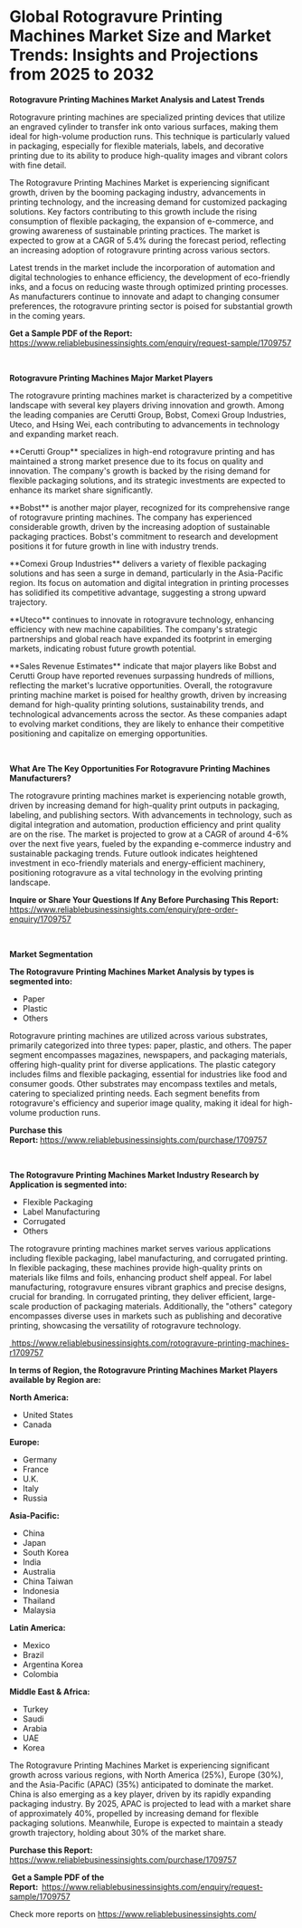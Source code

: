<p><h1>Global Rotogravure Printing Machines Market Size and Market Trends: Insights and Projections from 2025 to 2032</h1></p><p><strong>Rotogravure Printing Machines Market Analysis and Latest Trends</strong></p>
<p><p>Rotogravure printing machines are specialized printing devices that utilize an engraved cylinder to transfer ink onto various surfaces, making them ideal for high-volume production runs. This technique is particularly valued in packaging, especially for flexible materials, labels, and decorative printing due to its ability to produce high-quality images and vibrant colors with fine detail.</p><p>The Rotogravure Printing Machines Market is experiencing significant growth, driven by the booming packaging industry, advancements in printing technology, and the increasing demand for customized packaging solutions. Key factors contributing to this growth include the rising consumption of flexible packaging, the expansion of e-commerce, and growing awareness of sustainable printing practices. The market is expected to grow at a CAGR of 5.4% during the forecast period, reflecting an increasing adoption of rotogravure printing across various sectors.</p><p>Latest trends in the market include the incorporation of automation and digital technologies to enhance efficiency, the development of eco-friendly inks, and a focus on reducing waste through optimized printing processes. As manufacturers continue to innovate and adapt to changing consumer preferences, the rotogravure printing sector is poised for substantial growth in the coming years.</p></p>
<p><strong>Get a Sample PDF of the Report:&nbsp;</strong> <a href="https://www.reliablebusinessinsights.com/enquiry/request-sample/1709757?utm_campaign=1138&utm_medium=2&utm_source=Github&utm_content=ia&utm_term=10012025&utm_id=rotogravure-printing-machines">https://www.reliablebusinessinsights.com/enquiry/request-sample/1709757</a></p>
<p>&nbsp;</p>
<p><strong>Rotogravure Printing Machines Major Market Players</strong></p>
<p><p>The rotogravure printing machines market is characterized by a competitive landscape with several key players driving innovation and growth. Among the leading companies are Cerutti Group, Bobst, Comexi Group Industries, Uteco, and Hsing Wei, each contributing to advancements in technology and expanding market reach.</p><p>**Cerutti Group** specializes in high-end rotogravure printing and has maintained a strong market presence due to its focus on quality and innovation. The company's growth is backed by the rising demand for flexible packaging solutions, and its strategic investments are expected to enhance its market share significantly.</p><p>**Bobst** is another major player, recognized for its comprehensive range of rotogravure printing machines. The company has experienced considerable growth, driven by the increasing adoption of sustainable packaging practices. Bobst's commitment to research and development positions it for future growth in line with industry trends.</p><p>**Comexi Group Industries** delivers a variety of flexible packaging solutions and has seen a surge in demand, particularly in the Asia-Pacific region. Its focus on automation and digital integration in printing processes has solidified its competitive advantage, suggesting a strong upward trajectory.</p><p>**Uteco** continues to innovate in rotogravure technology, enhancing efficiency with new machine capabilities. The company's strategic partnerships and global reach have expanded its footprint in emerging markets, indicating robust future growth potential.</p><p>**Sales Revenue Estimates** indicate that major players like Bobst and Cerutti Group have reported revenues surpassing hundreds of millions, reflecting the market's lucrative opportunities. Overall, the rotogravure printing machine market is poised for healthy growth, driven by increasing demand for high-quality printing solutions, sustainability trends, and technological advancements across the sector. As these companies adapt to evolving market conditions, they are likely to enhance their competitive positioning and capitalize on emerging opportunities.</p></p>
<p>&nbsp;</p>
<p><strong>What Are The Key Opportunities For Rotogravure Printing Machines Manufacturers?</strong></p>
<p><p>The rotogravure printing machines market is experiencing notable growth, driven by increasing demand for high-quality print outputs in packaging, labeling, and publishing sectors. With advancements in technology, such as digital integration and automation, production efficiency and print quality are on the rise. The market is projected to grow at a CAGR of around 4-6% over the next five years, fueled by the expanding e-commerce industry and sustainable packaging trends. Future outlook indicates heightened investment in eco-friendly materials and energy-efficient machinery, positioning rotogravure as a vital technology in the evolving printing landscape.</p></p>
<p><strong>Inquire or Share Your Questions If Any Before Purchasing This Report:</strong> <a href="https://www.reliablebusinessinsights.com/enquiry/pre-order-enquiry/1709757?utm_campaign=1138&utm_medium=2&utm_source=Github&utm_content=ia&utm_term=10012025&utm_id=rotogravure-printing-machines">https://www.reliablebusinessinsights.com/enquiry/pre-order-enquiry/1709757</a></p>
<p>&nbsp;</p>
<p><strong>Market Segmentation</strong></p>
<p><strong>The Rotogravure Printing Machines Market Analysis by types is segmented into:</strong></p>
<p><ul><li>Paper</li><li>Plastic</li><li>Others</li></ul></p>
<p><p>Rotogravure printing machines are utilized across various substrates, primarily categorized into three types: paper, plastic, and others. The paper segment encompasses magazines, newspapers, and packaging materials, offering high-quality print for diverse applications. The plastic category includes films and flexible packaging, essential for industries like food and consumer goods. Other substrates may encompass textiles and metals, catering to specialized printing needs. Each segment benefits from rotogravure's efficiency and superior image quality, making it ideal for high-volume production runs.</p></p>
<p><strong>Purchase this Report:&nbsp;</strong><a href="https://www.reliablebusinessinsights.com/purchase/1709757?utm_campaign=1138&utm_medium=2&utm_source=Github&utm_content=ia&utm_term=10012025&utm_id=rotogravure-printing-machines">https://www.reliablebusinessinsights.com/purchase/1709757</a></p>
<p>&nbsp;</p>
<p><strong>The Rotogravure Printing Machines Market Industry Research by Application is segmented into:</strong></p>
<p><ul><li>Flexible Packaging</li><li>Label Manufacturing</li><li>Corrugated</li><li>Others</li></ul></p>
<p><p>The rotogravure printing machines market serves various applications including flexible packaging, label manufacturing, and corrugated printing. In flexible packaging, these machines provide high-quality prints on materials like films and foils, enhancing product shelf appeal. For label manufacturing, rotogravure ensures vibrant graphics and precise designs, crucial for branding. In corrugated printing, they deliver efficient, large-scale production of packaging materials. Additionally, the "others" category encompasses diverse uses in markets such as publishing and decorative printing, showcasing the versatility of rotogravure technology.</p></p>
<p><a href="https://www.reliablebusinessinsights.com/rotogravure-printing-machines-r1709757?utm_campaign=1138&utm_medium=2&utm_source=Github&utm_content=ia&utm_term=10012025&utm_id=rotogravure-printing-machines">&nbsp;https://www.reliablebusinessinsights.com/rotogravure-printing-machines-r1709757</a></p>
<p><strong>In terms of Region, the Rotogravure Printing Machines Market Players available by Region are:</strong></p>
<p>
    <p> <strong> North America: </strong>
        <ul>
            <li>United States</li>
            <li>Canada</li>
        </ul>
        </p> 
    <p> <strong> Europe: </strong>
        <ul>
            <li>Germany</li>
            <li>France</li>
            <li>U.K.</li>
            <li>Italy</li>
            <li>Russia</li>
        </ul>
        </p> 
    <p> <strong> Asia-Pacific: </strong>
        <ul>
            <li>China</li>
            <li>Japan</li>
            <li>South Korea</li>
            <li>India</li>
            <li>Australia</li>
            <li>China Taiwan</li>
            <li>Indonesia</li>
            <li>Thailand</li>
            <li>Malaysia</li>
        </ul>
        </p> 
    <p> <strong> Latin America: </strong>
        <ul>
            <li>Mexico</li>
            <li>Brazil</li>
            <li>Argentina Korea</li>
            <li>Colombia</li>
        </ul>
        </p> 
    <p> <strong> Middle East & Africa: </strong>
        <ul>
            <li>Turkey</li>
            <li>Saudi</li>
            <li>Arabia</li>
            <li>UAE</li>
            <li>Korea</li>
        </ul>
    </p>
    </p>
<p><p>The Rotogravure Printing Machines Market is experiencing significant growth across various regions, with North America (25%), Europe (30%), and the Asia-Pacific (APAC) (35%) anticipated to dominate the market. China is also emerging as a key player, driven by its rapidly expanding packaging industry. By 2025, APAC is projected to lead with a market share of approximately 40%, propelled by increasing demand for flexible packaging solutions. Meanwhile, Europe is expected to maintain a steady growth trajectory, holding about 30% of the market share.</p></p>
<p><strong>Purchase this Report: </strong><a href="https://www.reliablebusinessinsights.com/purchase/1709757?utm_campaign=1138&utm_medium=2&utm_source=Github&utm_content=ia&utm_term=10012025&utm_id=rotogravure-printing-machines">https://www.reliablebusinessinsights.com/purchase/1709757</a></p>
<p>&nbsp;<strong>Get a Sample PDF of the Report:&nbsp;&nbsp;</strong><a href="https://www.reliablebusinessinsights.com/enquiry/request-sample/1709757?utm_campaign=1138&utm_medium=2&utm_source=Github&utm_content=ia&utm_term=10012025&utm_id=rotogravure-printing-machines">https://www.reliablebusinessinsights.com/enquiry/request-sample/1709757</a></p>
<p><strong></strong></p>
<p>Check more reports on <a href="https://www.reliablebusinessinsights.com/?utm_campaign=1138&utm_medium=2&utm_source=Github&utm_content=ia&utm_term=10012025&utm_id=rotogravure-printing-machines">https://www.reliablebusinessinsights.com/</a></p>